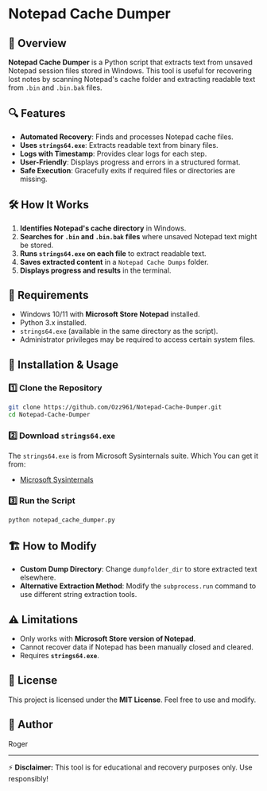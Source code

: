 # Notepad Cache Dumper

## 📜 Overview
**Notepad Cache Dumper** is a Python script that extracts text from unsaved Notepad session files stored in Windows. This tool is useful for recovering lost notes by scanning Notepad's cache folder and extracting readable text from `.bin` and `.bin.bak` files.

## 🔍 Features
- **Automated Recovery**: Finds and processes Notepad cache files.
- **Uses `strings64.exe`**: Extracts readable text from binary files.
- **Logs with Timestamp**: Provides clear logs for each step.
- **User-Friendly**: Displays progress and errors in a structured format.
- **Safe Execution**: Gracefully exits if required files or directories are missing.

## 🛠️ How It Works
1. **Identifies Notepad's cache directory** in Windows.
2. **Searches for `.bin` and `.bin.bak` files** where unsaved Notepad text might be stored.
3. **Runs `strings64.exe` on each file** to extract readable text.
4. **Saves extracted content** in a `Notepad Cache Dumps` folder.
5. **Displays progress and results** in the terminal.

## 🚀 Requirements
- Windows 10/11 with **Microsoft Store Notepad** installed.
- Python 3.x installed.
- `strings64.exe` (available in the same directory as the script).
- Administrator privileges may be required to access certain system files.

## 🔧 Installation & Usage
### 1️⃣ Clone the Repository
```sh
git clone https://github.com/Ozz961/Notepad-Cache-Dumper.git
cd Notepad-Cache-Dumper
```

### 2️⃣ Download `strings64.exe`
The `strings64.exe` is from Microsoft Sysinternals suite. Which You can get it from:
- [Microsoft Sysinternals](https://docs.microsoft.com/en-us/sysinternals/downloads/strings)

### 3️⃣ Run the Script
```sh
python notepad_cache_dumper.py
```

## 🏗️ How to Modify
- **Custom Dump Directory**: Change `dumpfolder_dir` to store extracted text elsewhere.
- **Alternative Extraction Method**: Modify the `subprocess.run` command to use different string extraction tools.

## ⚠️ Limitations
- Only works with **Microsoft Store version of Notepad**.
- Cannot recover data if Notepad has been manually closed and cleared.
- Requires **`strings64.exe`**.

## 📜 License
This project is licensed under the **MIT License**. Feel free to use and modify.

## 👤 Author
Roger

---

⚡ **Disclaimer:** This tool is for educational and recovery purposes only. Use responsibly!
